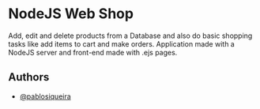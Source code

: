 # NodeJS Web Shop

Add, edit and delete products from a Database and also do basic shopping tasks like add items to cart and make orders. Application made with a NodeJS server and front-end made with .ejs pages.



## Authors

- [@pablosiqueira](https://www.github.com/pablosiqueira)
